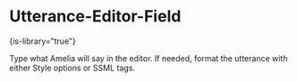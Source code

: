 # Utterance-Editor-Field

{is-library="true"}

<snippet id="Utterance-Editor-Field_snippet">



Type what Amelia will say in the editor. If needed, format the utterance with either Style options or SSML tags.


</snippet>